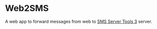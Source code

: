 # Web2SMS

A web app to forward messages from web to [SMS Server Tools 3](http://smstools3.kekekasvi.com/) server.
